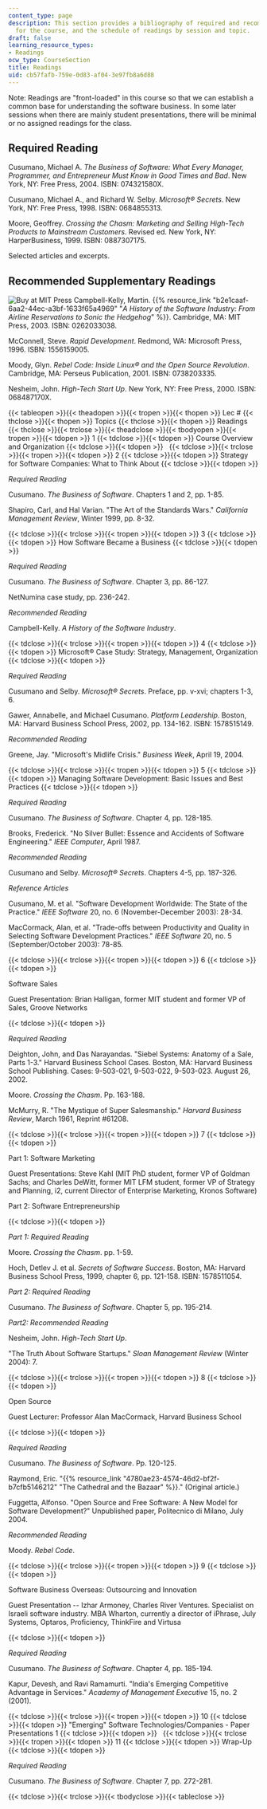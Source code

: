 ```yaml
---
content_type: page
description: This section provides a bibliography of required and recommended readings
  for the course, and the schedule of readings by session and topic.
draft: false
learning_resource_types:
- Readings
ocw_type: CourseSection
title: Readings
uid: cb57fafb-759e-0d83-af04-3e97fb8a6d88
---
```

Note: Readings are "front-loaded" in this course so that we can establish a common base for understanding the software business. In some later sessions when there are mainly student presentations, there will be minimal or no assigned readings for the class.

## Required Reading

Cusumano, Michael A. *The Business of Software: What Every Manager, Programmer, and Entrepreneur Must Know in Good Times and Bad*. New York, NY: Free Press, 2004. ISBN: 074321580X.

Cusumano, Michael A., and Richard W. Selby. *Microsoft® Secrets*. New York, NY: Free Press, 1998. ISBN: 0684855313.

Moore, Geoffrey. *Crossing the Chasm: Marketing and Selling High-Tech Products to Mainstream Customers*. Revised ed. New York, NY: HarperBusiness, 1999. ISBN: 0887307175.

Selected articles and excerpts.

## Recommended Supplementary Readings

![Buy at MIT Press](/images/mp_logo.gif) Campbell-Kelly, Martin. {{% resource_link "b2e1caaf-6aa2-44ec-a3bf-1633f65a4969" "*A History of the Software Industry: From Airline Reservations to Sonic the Hedgehog*" %}}. Cambridge, MA: MIT Press, 2003. ISBN: 0262033038.

McConnell, Steve. *Rapid Development*. Redmond, WA: Microsoft Press, 1996. ISBN: 1556159005.

Moody, Glyn. *Rebel Code: Inside Linux® and the Open Source Revolution*. Cambridge, MA: Perseus Publication, 2001. ISBN: 0738203335.

Nesheim, John. *High-Tech Start Up*. New York, NY: Free Press, 2000. ISBN: 068487170X.

{{< tableopen >}}{{< theadopen >}}{{< tropen >}}{{< thopen >}}
Lec #
{{< thclose >}}{{< thopen >}}
Topics
{{< thclose >}}{{< thopen >}}
Readings
{{< thclose >}}{{< trclose >}}{{< theadclose >}}{{< tbodyopen >}}{{< tropen >}}{{< tdopen >}}
1
{{< tdclose >}}{{< tdopen >}}
Course Overview and Organization
{{< tdclose >}}{{< tdopen >}}
 
{{< tdclose >}}{{< trclose >}}{{< tropen >}}{{< tdopen >}}
2
{{< tdclose >}}{{< tdopen >}}
Strategy for Software Companies: What to Think About
{{< tdclose >}}{{< tdopen >}}

*Required Reading*

Cusumano. *The Business of Software*. Chapters 1 and 2, pp. 1-85.

Shapiro, Carl, and Hal Varian. "The Art of the Standards Wars." *California Management Review*, Winter 1999, pp. 8-32.

{{< tdclose >}}{{< trclose >}}{{< tropen >}}{{< tdopen >}}
3
{{< tdclose >}}{{< tdopen >}}
How Software Became a Business
{{< tdclose >}}{{< tdopen >}}

*Required Reading*

Cusumano. *The Business of Software*. Chapter 3, pp. 86-127.

NetNumina case study, pp. 236-242.

*Recommended Reading*

Campbell-Kelly. *A History of the Software Industry*.

{{< tdclose >}}{{< trclose >}}{{< tropen >}}{{< tdopen >}}
4
{{< tdclose >}}{{< tdopen >}}
Microsoft® Case Study: Strategy, Management, Organization
{{< tdclose >}}{{< tdopen >}}

*Required Reading*

Cusumano and Selby. *Microsoft® Secrets*. Preface, pp. v-xvi; chapters 1-3, 6.

Gawer, Annabelle, and Michael Cusumano. *Platform Leadership*. Boston, MA: Harvard Business School Press, 2002, pp. 134-162. ISBN: 1578515149.

*Recommended Reading*

Greene, Jay. "Microsoft's Midlife Crisis." *Business Week*, April 19, 2004.

{{< tdclose >}}{{< trclose >}}{{< tropen >}}{{< tdopen >}}
5
{{< tdclose >}}{{< tdopen >}}
Managing Software Development: Basic Issues and Best Practices
{{< tdclose >}}{{< tdopen >}}

*Required Reading*

Cusumano. *The Business of Software*. Chapter 4, pp. 128-185.

Brooks, Frederick. "No Silver Bullet: Essence and Accidents of Software Engineering." *IEEE Computer*, April 1987.

*Recommended Reading*

Cusumano and Selby. *Microsoft® Secrets*. Chapters 4-5, pp. 187-326.

*Reference Articles*

Cusumano, M. et al. "Software Development Worldwide: The State of the Practice." *IEEE Software* 20, no. 6 (November-December 2003): 28-34.

MacCormack, Alan, et al. "Trade-offs between Productivity and Quality in Selecting Software Development Practices." *IEEE Software* 20, no. 5 (September/October 2003): 78-85.

{{< tdclose >}}{{< trclose >}}{{< tropen >}}{{< tdopen >}}
6
{{< tdclose >}}{{< tdopen >}}

Software Sales

Guest Presentation: Brian Halligan, former MIT student and former VP of Sales, Groove Networks

{{< tdclose >}}{{< tdopen >}}

*Required Reading*

Deighton, John, and Das Narayandas. "Siebel Systems: Anatomy of a Sale, Parts 1-3." Harvard Business School Cases. Boston, MA: Harvard Business School Publishing. Cases: 9-503-021, 9-503-022, 9-503-023. August 26, 2002.

Moore. *Crossing the Chasm*. Pp. 163-188.

McMurry, R. "The Mystique of Super Salesmanship." *Harvard Business Review*, March 1961, Reprint #61208.

{{< tdclose >}}{{< trclose >}}{{< tropen >}}{{< tdopen >}}
7
{{< tdclose >}}{{< tdopen >}}

Part 1: Software Marketing

Guest Presentations: Steve Kahl (MIT PhD student, former VP of Goldman Sachs; and Charles DeWitt, former MIT LFM student, former VP of Strategy and Planning, i2, current Director of Enterprise Marketing, Kronos Software)

Part 2: Software Entrepreneurship

{{< tdclose >}}{{< tdopen >}}

*Part 1: Required Reading*

Moore. *Crossing the Chasm*. pp. 1-59.

Hoch, Detlev J. et al. *Secrets of Software Success*. Boston, MA: Harvard Business School Press, 1999, chapter 6, pp. 121-158. ISBN: 1578511054.

*Part 2: Required Reading*

Cusumano. *The Business of Software*. Chapter 5, pp. 195-214.

*Part2: Recommended Reading*

Nesheim, John. *High-Tech Start Up*.

"The Truth About Software Startups." *Sloan Management Review* (Winter 2004): 7.

{{< tdclose >}}{{< trclose >}}{{< tropen >}}{{< tdopen >}}
8
{{< tdclose >}}{{< tdopen >}}

Open Source

Guest Lecturer: Professor Alan MacCormack, Harvard Business School

{{< tdclose >}}{{< tdopen >}}

*Required Reading*

Cusumano. *The Business of Software*. Pp. 120-125.

Raymond, Eric. "{{% resource_link "4780ae23-4574-46d2-bf2f-b7cfb5146212" "The Cathedral and the Bazaar" %}}." (Original article.)

Fuggetta, Alfonso. "Open Source and Free Software: A New Model for Software Development?" Unpublished paper, Politecnico di Milano, July 2004.

*Recommended Reading*

Moody. *Rebel Code*.

{{< tdclose >}}{{< trclose >}}{{< tropen >}}{{< tdopen >}}
9
{{< tdclose >}}{{< tdopen >}}

Software Business Overseas: Outsourcing and Innovation

Guest Presentation -- Izhar Armoney, Charles River Ventures. Specialist on Israeli software industry. MBA Wharton, currently a director of iPhrase, July Systems, Optaros, Proficiency, ThinkFire and Virtusa

{{< tdclose >}}{{< tdopen >}}

*Required Reading*

Cusumano. *The Business of Software*. Chapter 4, pp. 185-194.

Kapur, Devesh, and Ravi Ramamurti. "India's Emerging Competitive Advantage in Services." *Academy of Management Executive* 15, no. 2 (2001).

{{< tdclose >}}{{< trclose >}}{{< tropen >}}{{< tdopen >}}
10
{{< tdclose >}}{{< tdopen >}}
"Emerging" Software Technologies/Companies - Paper Presentations 1
{{< tdclose >}}{{< tdopen >}}
 
{{< tdclose >}}{{< trclose >}}{{< tropen >}}{{< tdopen >}}
11
{{< tdclose >}}{{< tdopen >}}
Wrap-Up
{{< tdclose >}}{{< tdopen >}}

*Required Reading*

Cusumano. *The Business of Software*. Chapter 7, pp. 272-281.

{{< tdclose >}}{{< trclose >}}{{< tbodyclose >}}{{< tableclose >}}